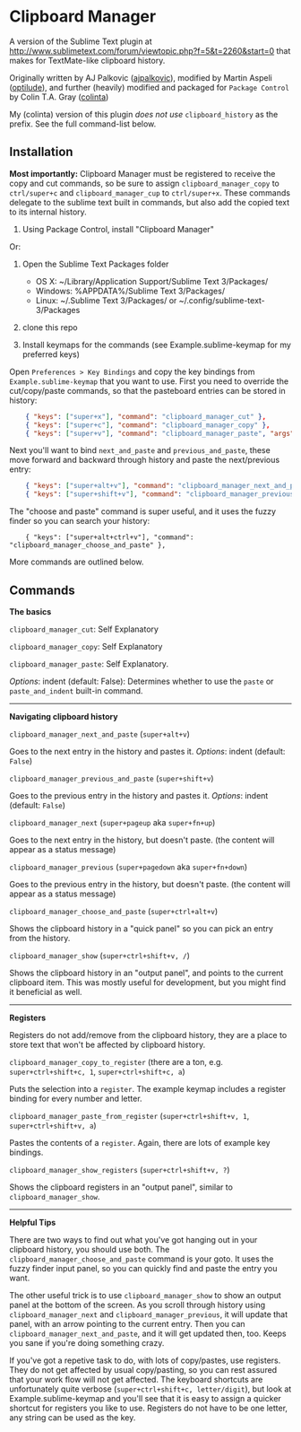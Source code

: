 Clipboard Manager
=================

A version of the Sublime Text plugin at <http://www.sublimetext.com/forum/viewtopic.php?f=5&t=2260&start=0> that makes for TextMate-like clipboard history.

Originally written by AJ Palkovic ([ajpalkovic](https://github.com/ajpalkovic/SublimePlugins)), modified by Martin Aspeli ([optilude](https://gist.github.com/1132507)), and further (heavily) modified and packaged for `Package Control` by Colin T.A. Gray ([colinta](https://github.com/colinta/SublimeClipboardManager))

My (colinta) version of this plugin *does not use* `clipboard_history` as the prefix.  See the full command-list below.

Installation
------------

**Most importantly:** Clipboard Manager must be registered to receive the copy and cut commands, so be sure
to assign `clipboard_manager_copy` to `ctrl/super+c` and `clipboard_manager_cup` to `ctrl/super+x`. These
commands delegate to the sublime text built in commands, but also add the copied text to its internal history.

1. Using Package Control, install "Clipboard Manager"

Or:

1. Open the Sublime Text Packages folder
    - OS X: ~/Library/Application Support/Sublime Text 3/Packages/
    - Windows: %APPDATA%/Sublime Text 3/Packages/
    - Linux: ~/.Sublime Text 3/Packages/ or ~/.config/sublime-text-3/Packages

2. clone this repo
3. Install keymaps for the commands (see Example.sublime-keymap for my preferred keys)

Open `Preferences > Key Bindings` and copy the key bindings from `Example.sublime-keymap` that you want to use.  First you need to override the cut/copy/paste commands, so that the pasteboard entries can be stored in history:

``` json
    { "keys": ["super+x"], "command": "clipboard_manager_cut" },
    { "keys": ["super+c"], "command": "clipboard_manager_copy" },
    { "keys": ["super+v"], "command": "clipboard_manager_paste", "args": { "indent": true } },
```

Next you'll want to bind `next_and_paste` and `previous_and_paste`, these move forward and backward through history and paste the next/previous entry:

``` json
    { "keys": ["super+alt+v"], "command": "clipboard_manager_next_and_paste" },
    { "keys": ["super+shift+v"], "command": "clipboard_manager_previous_and_paste" },
```

The "choose and paste" command is super useful, and it uses the fuzzy finder so you can search your history:

```
    { "keys": ["super+alt+ctrl+v"], "command": "clipboard_manager_choose_and_paste" },
```

More commands are outlined below.


Commands
--------

**The basics**

`clipboard_manager_cut`: Self Explanatory

`clipboard_manager_copy`: Self Explanatory

`clipboard_manager_paste`: Self Explanatory.

*Options*: indent (default: False): Determines whether to use the `paste` or `paste_and_indent` built-in command.

- - - - - -

**Navigating clipboard history**

`clipboard_manager_next_and_paste` (`super+alt+v`)

Goes to the next entry in the history and pastes it.
*Options*: indent (default: `False`)

`clipboard_manager_previous_and_paste` (`super+shift+v`)

Goes to the previous entry in the history and pastes it.
*Options*: indent (default: `False`)

`clipboard_manager_next` (`super+pageup` aka `super+fn+up`)

Goes to the next entry in the history, but doesn't paste.  (the content will appear as a status message)

`clipboard_manager_previous` (`super+pagedown` aka `super+fn+down`)

Goes to the previous entry in the history, but doesn't paste.  (the content will appear as a status message)

`clipboard_manager_choose_and_paste` (`super+ctrl+alt+v`)

Shows the clipboard history in a "quick panel" so you can pick an entry from the history.

`clipboard_manager_show` (`super+ctrl+shift+v, /`)

Shows the clipboard history in an "output panel", and points to the current clipboard item.  This was mostly useful for development, but you might find it beneficial as well.

- - - - - -

**Registers**

Registers do not add/remove from the clipboard history, they are a place to store text that won't be affected by clipboard history.

`clipboard_manager_copy_to_register` (there are a ton, e.g. `super+ctrl+shift+c, 1`, `super+ctrl+shift+c, a`)

Puts the selection into a `register`.  The example keymap includes a register binding for every number and letter.

`clipboard_manager_paste_from_register` (`super+ctrl+shift+v, 1`, `super+ctrl+shift+v, a`)

Pastes the contents of a `register`.  Again, there are lots of example key bindings.

`clipboard_manager_show_registers` (`super+ctrl+shift+v, ?`)

Shows the clipboard registers in an "output panel", similar to `clipboard_manager_show`.

- - - - - -

**Helpful Tips**

There are two ways to find out what you've got hanging out in your clipboard history, you should use both.  The `clipboard_manager_choose_and_paste` command is your goto.  It uses the fuzzy finder input panel, so you can quickly find and paste the entry you want.

The other useful trick is to use `clipboard_manager_show` to show an output panel at the bottom of the screen.  As you scroll through history using `clipboard_manager_next` and `clipboard_manager_previous`, it will update that panel, with an arrow pointing to the current entry.  Then you can `clipboard_manager_next_and_paste`, and it will get updated then, too.  Keeps you sane if you're doing something crazy.

If you've got a repetive task to do, with lots of copy/pastes, use registers. They do not get affected by usual copy/pasting, so you can rest assured that your work flow will not get affected.  The keyboard shortcuts are unfortunately quite verbose (`super+ctrl+shift+c, letter/digit`), but look at Example.sublime-keymap and you'll see that it is easy to assign a quicker shortcut for registers you like to use.  Registers do not have to be one letter, any string can be used as the key.

